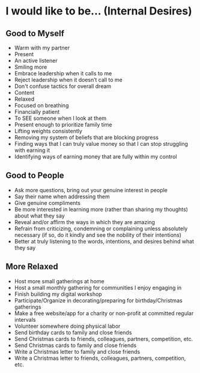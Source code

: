 # I would like to be... (Internal Desires)
## Good to Myself
* Warm with my partner
* Present
* An active listener
* Smiling more
* Embrace leadership when it calls to me
* Reject leadership when it doesn’t call to me
* Don't confuse tactics for overall dream
* Content
* Relaxed
* Focused on breathing
* Financially patient
* To SEE someone when I look at them
* Present enough to prioritize family time
* Lifting weights consistently
* Removing my system of beliefs that are blocking progress
* Finding ways that I can truly value money so that I can stop struggling with earning it
* Identifying ways of earning money that are fully within my control

## Good to People
* Ask more questions, bring out your genuine interest in people
* Say their name when addressing them
* Give genuine compliments
* Be more interested in learning more (rather than sharing my thoughts) about what they say
* Reveal and/or affirm the ways in which they are amazing
* Refrain from criticizing, condemning or complaining unless absolutely necessary (if so, do it kindly and see the nobility of their intentions)
* Better at truly listening to the words, intentions, and desires behind what they say

## More Relaxed
* Host more small gatherings at home
* Host a small monthly gathering for communities I enjoy engaging in
* Finish building my digital workshop
* Participate/Organize in decorating/preparing for birthday/Christmas gatherings
* Make a free website/app for a charity or non-profit at committed regular intervals
* Volunteer somewhere doing physical labor
* Send birthday cards to family and close friends
* Send Christmas cards to friends, colleagues, partners, competition, etc.
* Send Christmas cards to family and close friends
* Write a Christmas letter to family and close friends
* Write a Christmas letter to friends, colleagues, partners, competition, etc.
